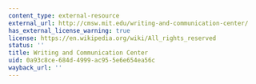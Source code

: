 ```yaml
---
content_type: external-resource
external_url: http://cmsw.mit.edu/writing-and-communication-center/
has_external_license_warning: true
license: https://en.wikipedia.org/wiki/All_rights_reserved
status: ''
title: Writing and Communication Center
uid: 0a93c8ce-684d-4999-ac95-5e6e654ea56c
wayback_url: ''
---
```

